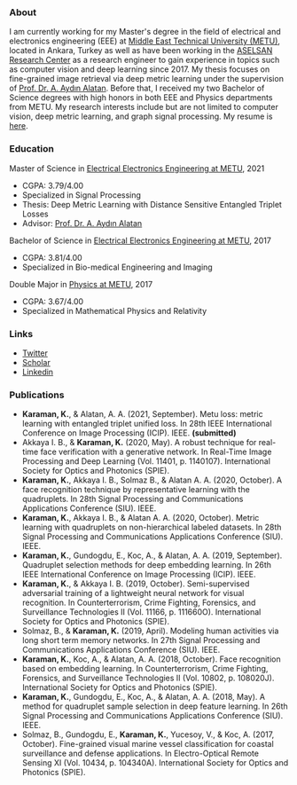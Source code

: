 ### About
I am currently working for my Master's degree in the field of electrical and electronics engineering (EEE) at [Middle East Technical University (METU)](https://www.metu.edu.tr/), located in Ankara, Turkey as well as have been working in the [ASELSAN](https://www.aselsan.com.tr/) [Research Center](https://www.youtube.com/watch?v=PSfxlxbzGqc&ab_channel=AselsanTV) as a research engineer to gain experience in topics such as computer vision and deep learning since 2017. My thesis focuses on fine-grained image retrieval via deep metric learning under the supervision of [Prof. Dr. A. Aydın Alatan](https://eee.metu.edu.tr/personel/aydin-alatan). Before that, I received my two Bachelor of Science degrees with high honors in both EEE and Physics departments from METU. My research interests include but are not limited to computer vision, deep metric learning, and graph signal processing. My resume is [here](./CV_Kaan_Karaman.pdf).

### Education
Master of Science in [Electrical Electronics Engineering at METU](http://eee.metu.edu.tr/), 2021
- CGPA: 3.79/4.00
- Specialized in Signal Processing 
- Thesis: Deep Metric Learning with Distance Sensitive Entangled Triplet Losses
- Advisor: [Prof. Dr. A. Aydın Alatan](https://eee.metu.edu.tr/personel/aydin-alatan)

Bachelor of Science in [Electrical Electronics Engineering at METU](http://eee.metu.edu.tr/), 2017
- CGPA: 3.81/4.00
- Specialized in Bio-medical Engineering and Imaging

Double Major in [Physics at METU](http://www.physics.metu.edu.tr/), 2017
- CGPA: 3.67/4.00
- Specialized in Mathematical Physics and Relativity

### Links
- [Twitter](https://twitter.com/_KaanKaraman)
- [Scholar](https://scholar.google.com.tr/citations?user=YRAqNuMAAAAJ&hl=en)
- [Linkedin](https://www.linkedin.com/in/kaan-karaman/)

### Publications
- **Karaman, K.**, & Alatan, A. A. (2021, September). Metu loss: metric learning with entangled triplet unified loss. In 28th IEEE International Conference on Image Processing (ICIP). IEEE. **(submitted)**
- Akkaya I. B., & **Karaman, K.** (2020, May). A robust technique for real-time face verification with a generative network. In Real-Time Image Processing and Deep Learning (Vol. 11401, p. 1140107). International Society for Optics and Photonics (SPIE). 
- **Karaman, K.**, Akkaya I. B., Solmaz B., & Alatan A. A. (2020, October). A face recognition technique by representative learning with the quadruplets. In 28th Signal Processing and Communications Applications Conference (SIU). IEEE.
- **Karaman, K.**, Akkaya I. B., & Alatan A. A. (2020, October). Metric learning with quadruplets on non-hierarchical labeled datasets. In 28th Signal Processing and Communications Applications Conference (SIU). IEEE. 
- **Karaman, K.**, Gundogdu, E., Koc, A., & Alatan, A. A. (2019, September). Quadruplet selection methods for deep embedding learning. In 26th IEEE International Conference on Image Processing (ICIP). IEEE. 
- **Karaman, K.**, & Akkaya I. B. (2019, October). Semi-supervised adversarial training of a lightweight neural network for visual recognition. In Counterterrorism, Crime Fighting, Forensics, and Surveillance Technologies II (Vol. 11166, p. 111660O). International Society for Optics and Photonics (SPIE). 
- Solmaz, B., & **Karaman, K.** (2019, April). Modeling human activities via long short term memory networks. In 27th Signal Processing and Communications Applications Conference (SIU). IEEE. 
- **Karaman, K.**, Koc, A., & Alatan, A. A. (2018, October). Face recognition based on embedding learning. In Counterterrorism, Crime Fighting, Forensics, and Surveillance Technologies II (Vol. 10802, p. 108020J). International Society for Optics and Photonics (SPIE). 
- **Karaman, K.**, Gundogdu, E., Koc, A., & Alatan, A. A. (2018, May). A method for quadruplet sample selection in deep feature learning. In 26th Signal Processing and Communications Applications Conference (SIU). IEEE. 
- Solmaz, B., Gundogdu, E., **Karaman, K.**, Yucesoy, V., & Koc, A. (2017, October). Fine-grained visual marine vessel classification for coastal surveillance and defense applications. In Electro-Optical Remote Sensing XI (Vol. 10434, p. 104340A). International Society for Optics and Photonics (SPIE). 
